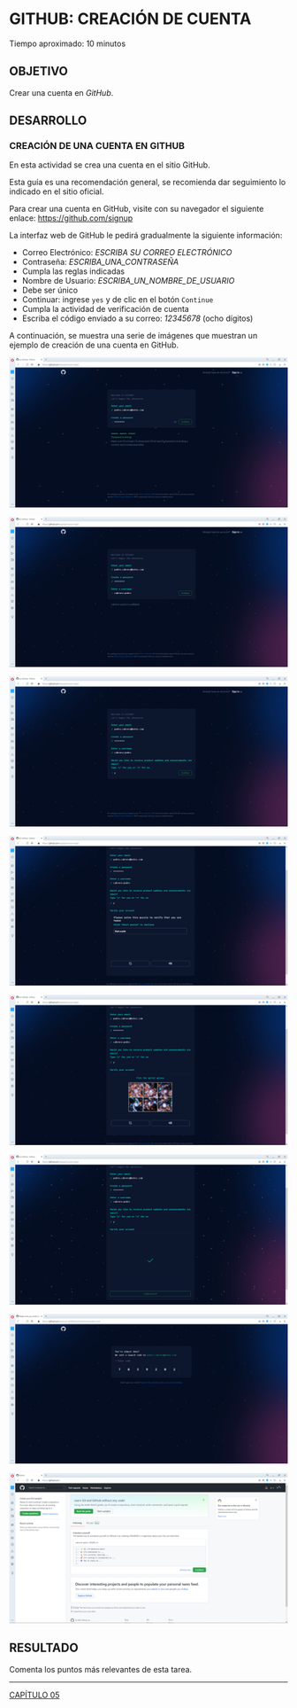 # GITHUB: CREACIÓN DE CUENTA

Tiempo aproximado: 10 minutos

## OBJETIVO

Crear una cuenta en *GitHub*.

## DESARROLLO

### CREACIÓN DE UNA CUENTA EN GITHUB

En esta actividad se crea una cuenta en el sitio GitHub.

<div class="note">

Esta guía es una recomendación general, se recomienda dar seguimiento lo indicado en el sitio oficial.

</div>

Para crear una cuenta en GitHub, visite con su navegador el siguiente enlace: <https://github.com/signup>

La interfaz web de GitHub le pedirá gradualmente la siguiente información:

- Correo Electrónico: *ESCRIBA SU CORREO ELECTRÓNICO*
- Contraseña: *ESCRIBA_UNA_CONTRASEÑA*
- Cumpla las reglas indicadas
- Nombre de Usuario: *ESCRIBA_UN_NOMBRE_DE_USUARIO*
- Debe ser único
- Continuar: ingrese `yes` y de clic en el botón `Continue`
- Cumpla la actividad de verificación de cuenta
- Escriba el código enviado a su correo: *12345678* (ocho dígitos)

A continuación, se muestra una serie de imágenes que muestran un ejemplo de creación de una cuenta en GitHub.

![GitHub - Creación de Cuenta: Correo Electrónico y Contraseña](images/e366fae38ccae69eb488b7b864ff425659c572e0.png)

![GitHub - Creación de Cuenta: Nombre de Usuario](images/28c1693b4c6d1c3da9fcb05a2bee372e4b230f94.png)

![GitHub - Creación de Cuenta: Confirmación “yes”](images/4dc3ddcc48e844c63f717f1aff6b1d89802fd85e.png)

![GitHub - Creación de Cuenta: Dinámica de Verificación](images/40207345d1f546a308c6bccbf6bf44680fa16bad.png)

![GitHub - Creación de Cuenta: Dinámica de Verificación Correcta](images/4a31fc23c7d95eb5fb6245444614a8b303911d05.png)

![GitHub - Creación de Cuenta: Dinámica de Verificación Correcta](images/f8faa6426776759a82fbf49a28ab8907d3df0a1a.png)

![GitHub - Creación de Cuenta: Código de Verificación (Enviado al Correo)](images/82914994602704b2166456890e13a3cd6d62ba0a.png)

![GitHub - Creación de Cuenta: Página de Inicio](images/312e430afc19226f34630025867bc645d28ecbd5.png)

## RESULTADO

Comenta los puntos más relevantes de esta tarea.

---

[CAPÍTULO 05](../C05.md)
